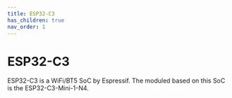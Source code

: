 ```yaml
---
title: ESP32-C3
has_children: true
nav_order: 1
---
```


# ESP32-C3

ESP32-C3 is a WiFi/BT5 SoC by Espressif. The moduled based on this SoC is the ESP32-C3-Mini-1-N4.
